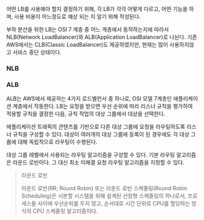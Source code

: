 
어떤 LB를 사용해야 할지 결정하기 위해, 각 LB가 각각 어떻게 다르고, 어떤 기능을 하며, 사용 비용이 어느정도로 예상 되는 지 알기 위해 작성된다.
  
부하 분산을 위한 LB는 OSI 7 계층 중 어느 계층에서 동작하는지에 따라서  NLB(Network LoadBalancer)와 ALB(Application LoadBalancer)로 나뉜다.
기존 AWS에서는 CLB(Classic LoadBalancer)도 제공하였지만, 현재는 많이 사용하지않고 서비스 중단 상태이다.



### NLB


### ALB
ALB는 AWS에서 제공하는 4가지 로드밸런서 중 하나로, OSI 모델 7계층인 애플리케이션 계층에서 작동한다. LB는 요청을 받으면 우선 순위에 따라 리스너 규칙을 평가하여 적용할 규칙을 결정한 다음, 규칙 작업의 대상 그룹에서 대상을 선택한다.
  
애플리케이션 트래픽의 콘텐츠를 기반으로 다른 대상 그룹에 요청을 라우팅하도록 리스너 규칙을 구성할 수 있다. 대상이 여러개의 대상 그룹에 등록이 된 경우에도 각 대상 그룹에 대해 독립적으로 라우팅이 수행된다.
  
대상 그룹 레벨에서 사용되는 라우팅 알고리즘을 구성할 수 있다. 기본 라우팅 알고리즘은 라운드 로빈이다. 그 대신 최소 미해결 요청 라우팅 알고리즘을 지정할 수 있다.

> 라운드 로빈
> 
> 라운드 로빈(RR; Round Robin) 또는 라운드 로빈 스케줄링(Round Robin Scheduling)은 시분할 시스템을 위해 설계된 선점형 스케줄링의 하나로서, 프로세스들 사이에 우선순위를 두지 않고, 순서대로 시간 단위로 CPU를 할당하는 방식의 CPU 스케줄링 알고리즘이다.
  
  
